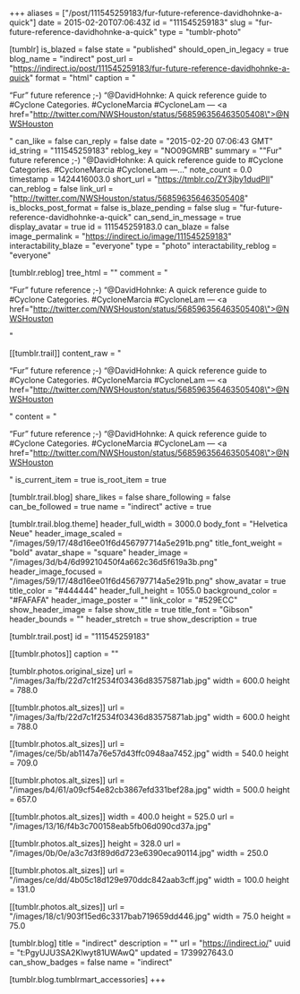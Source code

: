 +++
aliases = ["/post/111545259183/fur-future-reference-davidhohnke-a-quick"]
date = 2015-02-20T07:06:43Z
id = "111545259183"
slug = "fur-future-reference-davidhohnke-a-quick"
type = "tumblr-photo"

[tumblr]
is_blazed = false
state = "published"
should_open_in_legacy = true
blog_name = "indirect"
post_url = "https://indirect.io/post/111545259183/fur-future-reference-davidhohnke-a-quick"
format = "html"
caption = "<p>&ldquo;Fur&rdquo; future reference ;-) &ldquo;@DavidHohnke: A quick reference guide to #Cyclone Categories. #CycloneMarcia #CycloneLam — <a href=\"http://twitter.com/NWSHouston/status/568596356463505408\">@NWSHouston</a></p>"
can_like = false
can_reply = false
date = "2015-02-20 07:06:43 GMT"
id_string = "111545259183"
reblog_key = "NO09GMRB"
summary = "\"Fur\" future reference ;-) \"@DavidHohnke: A quick reference guide to #Cyclone Categories. #CycloneMarcia #CycloneLam —..."
note_count = 0.0
timestamp = 1424416003.0
short_url = "https://tmblr.co/ZY3jby1dudPIl"
can_reblog = false
link_url = "http://twitter.com/NWSHouston/status/568596356463505408"
is_blocks_post_format = false
is_blaze_pending = false
slug = "fur-future-reference-davidhohnke-a-quick"
can_send_in_message = true
display_avatar = true
id = 111545259183.0
can_blaze = false
image_permalink = "https://indirect.io/image/111545259183"
interactability_blaze = "everyone"
type = "photo"
interactability_reblog = "everyone"

[tumblr.reblog]
tree_html = ""
comment = "<p>“Fur” future reference ;-) “@DavidHohnke: A quick reference guide to #Cyclone Categories. #CycloneMarcia #CycloneLam — <a href=\"http://twitter.com/NWSHouston/status/568596356463505408\">@NWSHouston</a></p>"

[[tumblr.trail]]
content_raw = "<p>“Fur” future reference ;-) “@DavidHohnke: A quick reference guide to #Cyclone Categories. #CycloneMarcia #CycloneLam — <a href=\"http://twitter.com/NWSHouston/status/568596356463505408\">@NWSHouston</a></p>"
content = "<p>&ldquo;Fur&rdquo; future reference ;-) &ldquo;@DavidHohnke: A quick reference guide to #Cyclone Categories. #CycloneMarcia #CycloneLam &mdash; <a href=\"http://twitter.com/NWSHouston/status/568596356463505408\">@NWSHouston</a></p>"
is_current_item = true
is_root_item = true

[tumblr.trail.blog]
share_likes = false
share_following = false
can_be_followed = true
name = "indirect"
active = true

[tumblr.trail.blog.theme]
header_full_width = 3000.0
body_font = "Helvetica Neue"
header_image_scaled = "/images/59/17/48d16ee01f6d456797714a5e291b.png"
title_font_weight = "bold"
avatar_shape = "square"
header_image = "/images/3d/b4/6d99210450f4a662c36d5f619a3b.png"
header_image_focused = "/images/59/17/48d16ee01f6d456797714a5e291b.png"
show_avatar = true
title_color = "#444444"
header_full_height = 1055.0
background_color = "#FAFAFA"
header_image_poster = ""
link_color = "#529ECC"
show_header_image = false
show_title = true
title_font = "Gibson"
header_bounds = ""
header_stretch = true
show_description = true

[tumblr.trail.post]
id = "111545259183"

[[tumblr.photos]]
caption = ""

[tumblr.photos.original_size]
url = "/images/3a/fb/22d7c1f2534f03436d83575871ab.jpg"
width = 600.0
height = 788.0

[[tumblr.photos.alt_sizes]]
url = "/images/3a/fb/22d7c1f2534f03436d83575871ab.jpg"
width = 600.0
height = 788.0

[[tumblr.photos.alt_sizes]]
url = "/images/ce/5b/ab1147a76e57d43ffc0948aa7452.jpg"
width = 540.0
height = 709.0

[[tumblr.photos.alt_sizes]]
url = "/images/b4/61/a09cf54e82cb3867efd331bef28a.jpg"
width = 500.0
height = 657.0

[[tumblr.photos.alt_sizes]]
width = 400.0
height = 525.0
url = "/images/13/16/f4b3c700158eab5fb06d090cd37a.jpg"

[[tumblr.photos.alt_sizes]]
height = 328.0
url = "/images/0b/0e/a3c7d3f89d6d723e6390eca90114.jpg"
width = 250.0

[[tumblr.photos.alt_sizes]]
url = "/images/ce/dd/4b05c18d129e970ddc842aab3cff.jpg"
width = 100.0
height = 131.0

[[tumblr.photos.alt_sizes]]
url = "/images/18/c1/903f15ed6c3317bab719659dd446.jpg"
width = 75.0
height = 75.0

[tumblr.blog]
title = "indirect"
description = ""
url = "https://indirect.io/"
uuid = "t:PgyUJU3SA2Klwyt81UWAwQ"
updated = 1739927643.0
can_show_badges = false
name = "indirect"

[tumblr.blog.tumblrmart_accessories]
+++
